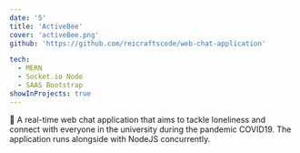 ```yaml
---
date: '5'
title: 'ActiveBee'
cover: 'activeBee.png'
github: 'https://github.com/reicraftscode/web-chat-application'

tech:
  - MERN
  - Socket.io Node
  - SAAS Bootstrap
showInProjects: true
---
```

💬 A real-time web chat application that aims to tackle loneliness and connect with everyone in the university during the pandemic COVID19. The application runs alongside with NodeJS concurrently.
